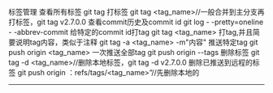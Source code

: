 标签管理
  查看所有标签 git tag
  打标签 git tag <tag_name>//一般合并到主分支再打标签，git tag v2.7.0.0
  查看commit历史及commit id git log - -pretty=oneline - -abbrev-commit
  给特定的commit id打tag git tag <tag_name>
  打tag,并且简要说明tag内容，类似于注释 git tag -a <tag_name> -m"内容"
  推送特定tag git push origin <tag_name>
  一次推送全部tag git push origin --tags
  删除标签 git tag -d <tag_name>//删除本地标签，git tag -d v2.7.0.0
  删除已推送到远程的标签 git push origin ：refs/tags/<tag_name>”//先删除本地的
  
  -------------------------------------------------------------
